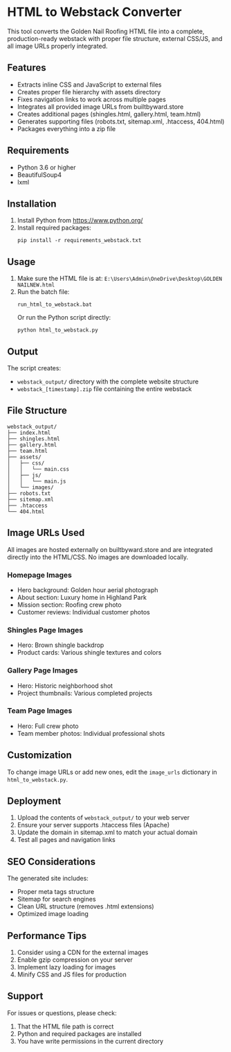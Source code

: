# HTML to Webstack Converter

This tool converts the Golden Nail Roofing HTML file into a complete, production-ready webstack with proper file structure, external CSS/JS, and all image URLs properly integrated.

## Features

- Extracts inline CSS and JavaScript to external files
- Creates proper file hierarchy with assets directory
- Fixes navigation links to work across multiple pages
- Integrates all provided image URLs from builtbyward.store
- Creates additional pages (shingles.html, gallery.html, team.html)
- Generates supporting files (robots.txt, sitemap.xml, .htaccess, 404.html)
- Packages everything into a zip file

## Requirements

- Python 3.6 or higher
- BeautifulSoup4
- lxml

## Installation

1. Install Python from https://www.python.org/
2. Install required packages:
   ```
   pip install -r requirements_webstack.txt
   ```

## Usage

1. Make sure the HTML file is at: `E:\Users\Admin\OneDrive\Desktop\GOLDEN NAILNEW.html`
2. Run the batch file:
   ```
   run_html_to_webstack.bat
   ```
   Or run the Python script directly:
   ```
   python html_to_webstack.py
   ```

## Output

The script creates:
- `webstack_output/` directory with the complete website structure
- `webstack_[timestamp].zip` file containing the entire webstack

## File Structure

```
webstack_output/
├── index.html
├── shingles.html
├── gallery.html
├── team.html
├── assets/
│   ├── css/
│   │   └── main.css
│   ├── js/
│   │   └── main.js
│   └── images/
├── robots.txt
├── sitemap.xml
├── .htaccess
└── 404.html
```

## Image URLs Used

All images are hosted externally on builtbyward.store and are integrated directly into the HTML/CSS. No images are downloaded locally.

### Homepage Images
- Hero background: Golden hour aerial photograph
- About section: Luxury home in Highland Park
- Mission section: Roofing crew photo
- Customer reviews: Individual customer photos

### Shingles Page Images
- Hero: Brown shingle backdrop
- Product cards: Various shingle textures and colors

### Gallery Page Images
- Hero: Historic neighborhood shot
- Project thumbnails: Various completed projects

### Team Page Images
- Hero: Full crew photo
- Team member photos: Individual professional shots

## Customization

To change image URLs or add new ones, edit the `image_urls` dictionary in `html_to_webstack.py`.

## Deployment

1. Upload the contents of `webstack_output/` to your web server
2. Ensure your server supports .htaccess files (Apache)
3. Update the domain in sitemap.xml to match your actual domain
4. Test all pages and navigation links

## SEO Considerations

The generated site includes:
- Proper meta tags structure
- Sitemap for search engines
- Clean URL structure (removes .html extensions)
- Optimized image loading

## Performance Tips

1. Consider using a CDN for the external images
2. Enable gzip compression on your server
3. Implement lazy loading for images
4. Minify CSS and JS files for production

## Support

For issues or questions, please check:
1. That the HTML file path is correct
2. Python and required packages are installed
3. You have write permissions in the current directory
